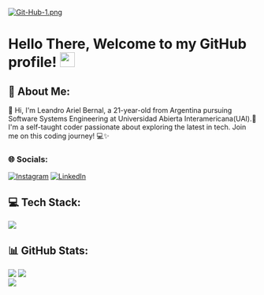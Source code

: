 [![Git-Hub-1.png](https://i.postimg.cc/pVY6rTyf/Git-Hub-1.png)](https://postimg.cc/rzsJYq1s)

# Hello There, Welcome to my GitHub profile! <img src="https://github.com/abdoachhoubi/abdoachhoubi/blob/main/gifs/Hi.gif" width="30"></h2>

## 💫 About Me:
👋 Hi, I'm Leandro Ariel Bernal, a 21-year-old from Argentina pursuing Software Systems Engineering at Universidad Abierta Interamericana(UAI).🚀 I'm a self-taught coder passionate about exploring the latest in tech. Join me on this coding journey! 💻✨

### 🌐 Socials:
[![Instagram](https://img.shields.io/badge/Instagram-%23E4405F.svg?logo=Instagram&logoColor=white)](https://instagram.com/bernaleandro) [![LinkedIn](https://img.shields.io/badge/LinkedIn-%230077B5.svg?logo=linkedin&logoColor=white)](https://linkedin.com/in/bernaleandro) 

## 💻 Tech Stack:
<p align="left">
  <a href="https://skillicons.dev">
    <img src="https://skillicons.dev/icons?i=cs,dotnet,py,html,css,js,gcp" />
  </a>
</p>

## 📊 GitHub Stats:
![](https://github-readme-stats.vercel.app/api?username=bernaleandro&theme=dark&hide_border=true&include_all_commits=true&count_private=false)
![](https://github-readme-streak-stats.herokuapp.com/?user=bernaleandro&theme=dark&hide_border=true)<br/>
![](https://github-readme-stats.vercel.app/api/top-langs/?username=bernaleandro&theme=dark&hide_border=true&include_all_commits=true&count_private=false)

